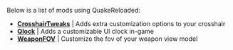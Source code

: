 Below is a list of mods using QuakeReloaded:

* **[CrosshairTweaks](https://github.com/jpiolho/QuakeReloaded-CrosshairTweaks)** | Adds extra customization options to your crosshair
* **[Qlock](https://github.com/jpiolho/QuakeReloaded-Qlock)** | Adds a customizable UI clock in-game
* **[WeaponFOV](https://github.com/jpiolho/QuakeReloaded-WeaponFOV)** | Customize the fov of your weapon view model
